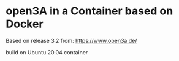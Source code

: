 # open3A in a Container based on Docker
Based on release 3.2 from:
https://www.open3a.de/

build on Ubuntu 20.04 container
